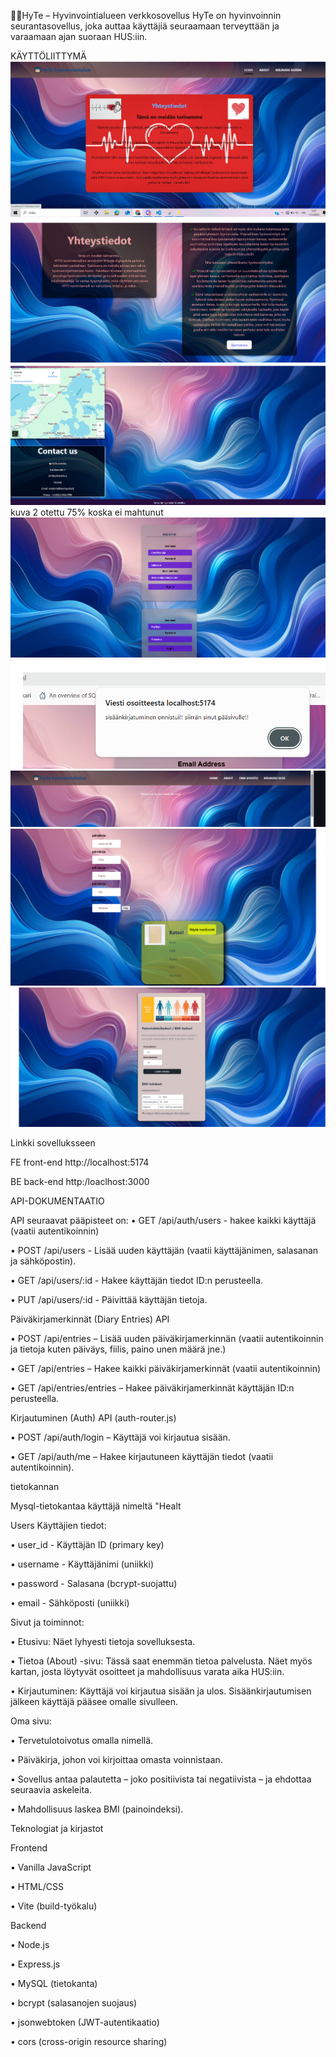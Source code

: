 👼🏻HyTe – Hyvinvointialueen verkkosovellus
HyTe on hyvinvoinnin seurantasovellus, joka auttaa käyttäjiä seuraamaan terveyttään ja varaamaan ajan suoraan HUS:iin.


KÄYTTÖLIITTYMÄ
![alt text](image.png)
![alt text](image-1.png)
![alt text](image-2.png)
kuva 2 otettu 75% koska ei mahtunut
![alt text](image-3.png)
![alt text](image-4.png)
![alt text](image-5.png)
![alt text](image-6.png)
![alt text](image-7.png)


Linkki sovelluksseen 

FE front-end http://localhost:5174

BE back-end http:/loaclhost:3000

API-DOKUMENTAATIO

API seuraavat pääpisteet on:
•	GET  /api/auth/users - hakee kaikki käyttäjä (vaatii autentikoinnin)

•	POST /api/users - Lisää uuden käyttäjän (vaatii käyttäjänimen, salasanan ja sähköpostin).

•	GET /api/users/:id - Hakee käyttäjän tiedot ID:n perusteella.

•	PUT /api/users/:id -  Päivittää käyttäjän tietoja.


Päiväkirjamerkinnät (Diary Entries) API 

•	POST /api/entries – Lisää uuden päiväkirjamerkinnän (vaatii autentikoinnin ja tietoja kuten päiväys, fiilis, paino  unen määrä jne.)

•	GET /api/entries – Hakee kaikki päiväkirjamerkinnät (vaatii autentikoinnin)

•	GET /api/entries/entries – Hakee päiväkirjamerkinnät käyttäjän ID:n perusteella.



Kirjautuminen (Auth) API (auth-router.js)

•	POST /api/auth/login – Käyttäjä voi kirjautua sisään.

•	GET /api/auth/me – Hakee kirjautuneen käyttäjän tiedot (vaatii autentikoinnin).



tietokannan

Mysql-tietokantaa käyttäjä nimeltä "Healt

Users
Käyttäjien tiedot:

•	user_id - Käyttäjän ID (primary key)

•	username - Käyttäjänimi (uniikki)

•	password - Salasana (bcrypt-suojattu)

•	email - Sähköposti (uniikki)



Sivut ja toiminnot:

•	Etusivu: Näet lyhyesti tietoja sovelluksesta.

•	Tietoa (About) -sivu: Tässä saat enemmän tietoa palvelusta. Näet myös kartan, josta löytyvät osoitteet ja mahdollisuus varata aika HUS:iin.

•	Kirjautuminen: Käyttäjä voi kirjautua sisään ja ulos. Sisäänkirjautumisen jälkeen käyttäjä pääsee omalle sivulleen.



Oma sivu:

•	Tervetulotoivotus omalla nimellä.

•	Päiväkirja, johon voi kirjoittaa omasta voinnistaan.

•	Sovellus antaa palautetta – joko positiivista tai negatiivista – ja ehdottaa seuraavia askeleita.

•	Mahdollisuus laskea BMI (painoindeksi).



Teknologiat ja kirjastot

Frontend


•	Vanilla JavaScript

•	HTML/CSS

•	Vite (build-työkalu)



Backend


•	Node.js

•	Express.js

•	MySQL (tietokanta)

•	bcrypt (salasanojen suojaus)

•	jsonwebtoken (JWT-autentikaatio)

•	cors (cross-origin resource sharing)

